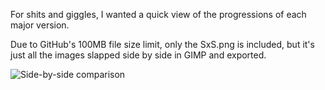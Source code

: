 For shits and giggles, I wanted a quick view of the progressions of each major version.

Due to GitHub's 100MB file size limit, only the SxS.png is included, but it's just all the images slapped side by side in GIMP and exported.

![Side-by-side comparison](./SideBySide.png)